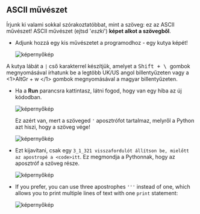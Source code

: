 ## ASCII művészet

Írjunk ki valami sokkal szórakoztatóbbat, mint a szöveg: ez az ASCII művészet! ASCII művészet (ejtsd '*eszki*') **képet alkot a szövegből**.

+ Adjunk hozzá egy kis művészetet a programodhoz - egy kutya képét!
    
    ![képernyőkép](images/me-dog.png)

A kutya lábát a `|` cső karakterrel készítjük, amelyet a <kbd>Shift + \ </kbd> gombok megnyomásával írhatunk be a legtöbb UK/US angol billentyűzeten vagy a <1>AltGr + w </1> gombok megnyomásával a magyar billentyűzeten.

+ Ha a **Run** parancsra kattintasz, látni fogod, hogy van egy hiba az új kódodban.
    
    ![képernyőkép](images/me-dog-bug.png)
    
    Ez azért van, mert a szöveged `'` aposztrófot tartalmaz, melyről a Python azt hiszi, hogy a szöveg vége!
    
    ![képernyőkép](images/me-dog-quote.png)

+ Ezt kijavítani, csak egy `3_1_321 visszafordulót állítson be, mielőtt az apostropé a <code>itt`. Ez megmondja a Pythonnak, hogy az aposztróf a szöveg része.
    
    ![képernyőkép](images/me-dog-bug-fix.png)

+ If you prefer, you can use three apostrophes `'''` instead of one, which allows you to print multiple lines of text with one `print` statement:
    
    ![képernyőkép](images/me-dog-triple-quote.png)